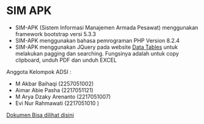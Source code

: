 # SIM APK

- SIM-APK (Sistem Informasi Manajemen Armada Pesawat) menggunakan framework bootstrap versi 5.3.3
- SIM-APK menggunakan bahasa pemrograman PHP Version 8.2.4
- SIM-APK menggunakan JQuery pada website [Data Tables](https://datatables.net "@embed") untuk melakukan pagging dan searching. Fungsinya adalah untuk copy clipboard, unduh PDF dan unduh EXCEL


Anggota Kelompok ADSI :

- M Akbar Baihaqi (2257051002)
- Aimar Abie Pasha (2217051121)
- M Arya Dzaky Arenanto (2217051007)
- Evi Nur Rahmawati (2217051010 )


[Dokumen Bisa dilihat disini](https://docs.google.com/document/d/e/2PACX-1vRt9XKbAJYqqi6ZH0gwSAvd-2aZTyJfpvsqKn-bsVjTlhBMMhrn_--uB9ayQjzQyvfoDRUzOZmc4BgG/pub?embedded=true "@embed")
